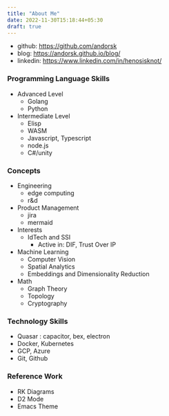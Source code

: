 ```yaml
---
title: "About Me"
date: 2022-11-30T15:18:44+05:30
draft: true
---
```


- github: https://github.com/andorsk
- blog: https://andorsk.github.io/blog/
- linkedin: https://www.linkedin.com/in/henosisknot/

### Programming Language Skills

- Advanced Level
  - Golang
  - Python
- Intermediate Level
  - Elisp
  - WASM
  - Javascript, Typescript
  - node.js
  - C#/unity

### Concepts

- Engineering
  - edge computing
  - r&d
- Product Management
  - jira
  - mermaid
- Interests
  - IdTech and SSI
    - Active in: DIF, Trust Over IP
- Machine Learning
  - Computer Vision
  - Spatial Analytics
  - Embeddings and Dimensionality Reduction
- Math
  - Graph Theory
  - Topology
  - Cryptography

### Technology Skills

- Quasar : capacitor, bex, electron
- Docker, Kubernetes
- GCP, Azure
- Git, Github

### Reference Work

- RK Diagrams
- D2 Mode
- Emacs Theme
